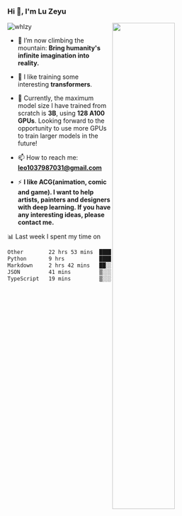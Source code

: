 ### Hi 👋, I'm Lu Zeyu

<img src="https://komarev.com/ghpvc/?username=whlzy&label=Profile%20views&color=0e75b6&style=flat" alt="whlzy" />
<img align="right" width="53%" src="https://github-readme-stats.vercel.app/api?username=whlzy&show_icons=true">

- 🔭 I’m now climbing the mountain: **Bring humanity's infinite imagination into reality.**

- 🌄 I like training some interesting **transformers**.

- 🌠 Currently, the maximum model size I have trained from scratch is **3B**, using **128 A100 GPUs**. Looking forward to the opportunity to use more GPUs to train larger models in the future!

- 📫 How to reach me: **leo1037987031@gmail.com**

- ⚡ **I like ACG(animation, comic and game). I want to help artists, painters and designers with deep learning. If you have any interesting ideas, please contact me.**

📊 Last week I spent my time on

<!--START_SECTION:waka-->

```txt
Other        22 hrs 53 mins  ████████████████░░░░░░░░░   63.34 %
Python       9 hrs           ██████▒░░░░░░░░░░░░░░░░░░   24.92 %
Markdown     2 hrs 42 mins   ██░░░░░░░░░░░░░░░░░░░░░░░   07.51 %
JSON         41 mins         ▒░░░░░░░░░░░░░░░░░░░░░░░░   01.90 %
TypeScript   19 mins         ▒░░░░░░░░░░░░░░░░░░░░░░░░   00.90 %
```

<!--END_SECTION:waka-->

